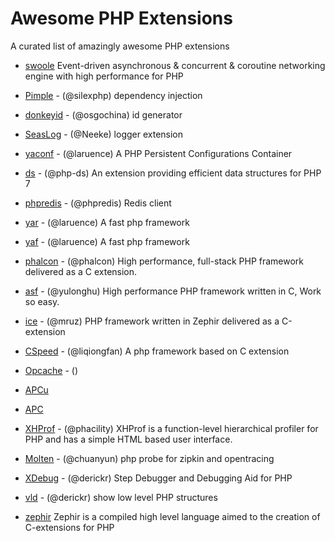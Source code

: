 # Awesome PHP Extensions

A curated list of amazingly awesome PHP extensions

- [swoole](https://github.com/swoole/swoole-src) Event-driven asynchronous & concurrent & coroutine networking engine with high performance for PHP

- [Pimple](https://github.com/silexphp/Pimple) - (@silexphp) dependency injection

- [donkeyid](https://github.com/osgochina/donkeyid) - (@osgochina) id generator
- [SeasLog](https://github.com/SeasX/SeasLog) - (@Neeke) logger extension
- [yaconf](https://github.com/laruence/yaconf) - (@laruence) A PHP Persistent Configurations Container
- [ds](https://github.com/php-ds/extension) - (@php-ds) An extension providing efficient data structures for PHP 7 

- [phpredis](https://github.com/phpredis/phpredis) - (@phpredis) Redis client

- [yar](https://github.com/laruence/yar) - (@laruence) A fast php framework 
- [yaf](https://github.com/laruence/yaf) - (@laruence) A fast php framework 
- [phalcon](https://github.com/phalcon) - (@phalcon) High performance, full-stack PHP framework delivered as a C extension. 
- [asf](https://github.com/yulonghu/asf) - (@yulonghu) High performance PHP framework written in C, Work so easy.
- [ice](https://github.com/ice) - (@mruz) PHP framework written in Zephir delivered as a C-extension 
- [CSpeed](https://github.com/liqiongfan/cspeed) - (@liqiongfan) A php framework based on C extension

- [Opcache](http://php.net/manual/zh/book.opcache.php) - ()
- [APCu]()
- [APC]()

- [XHProf](https://github.com/phacility/xhprof) - (@phacility) XHProf is a function-level hierarchical profiler for PHP and has a simple HTML based user interface.
- [Molten](https://github.com/chuan-yun/Molten) - (@chuanyun) php probe for zipkin and opentracing 
- [XDebug](https://xdebug.org/) - (@derickr) Step Debugger and Debugging Aid for PHP
- [vld](https://github.com/derickr/vld) - (@derickr) show low level PHP structures

- [zephir](https://github.com/phalcon/zephir) Zephir is a compiled high level language aimed to the creation of C-extensions for PHP

